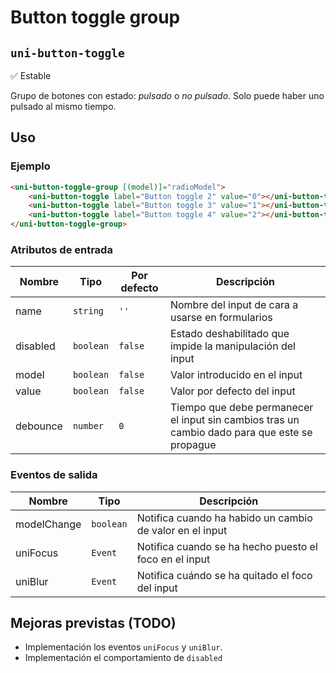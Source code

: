 Button toggle group
===================
`uni-button-toggle`
---
:white_check_mark: Estable

Grupo de botones con estado: *pulsado* o *no pulsado*. Solo puede haber uno pulsado al mismo tiempo.

## Uso

### Ejemplo

```html
<uni-button-toggle-group [(model)]="radioModel">
    <uni-button-toggle label="Button toggle 2" value="0"></uni-button-toggle>
    <uni-button-toggle label="Button toggle 3" value="1"></uni-button-toggle>
    <uni-button-toggle label="Button toggle 4" value="2"></uni-button-toggle>
</uni-button-toggle-group>
```

### Atributos de entrada

| Nombre      | Tipo        | Por defecto | Descripción 
| ----------- | ----------- | ----------- | -----------
| name        | `string`    | `''`        | Nombre del input de cara a usarse en formularios
| disabled    | `boolean`   | `false`     | Estado deshabilitado que impide la manipulación del input
| model       | `boolean`   | `false`     | Valor introducido en el input
| value       | `boolean`   | `false`     | Valor por defecto del input
| debounce    | `number`    | `0`         | Tiempo que debe permanecer el input sin cambios tras un cambio dado para que este se propague

### Eventos de salida

| Nombre          | Tipo      | Descripción
| --------------- | --------- | -----------
| modelChange     | `boolean` | Notifica cuando ha habido un cambio de valor en el input
| uniFocus        | `Event`   | Notifica cuando se ha hecho puesto el foco en el input
| uniBlur         | `Event`   | Notifica cuándo se ha quitado el foco del input

## Mejoras previstas (TODO)

- Implementación los eventos `uniFocus` y `uniBlur`.
- Implementación el comportamiento de `disabled`
